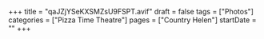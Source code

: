 +++
title = "qaJZjYSeKXSMZsU9FSPT.avif"
draft = false
tags = ["Photos"]
categories = ["Pizza Time Theatre"]
pages = ["Country Helen"]
startDate = ""
+++
